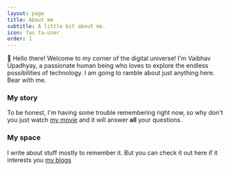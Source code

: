 ```yaml
---
layout: page
title: About me
subtitle: A little bit about me.
icon: fas fa-user
order: 1
---
```


👋 Hello there! Welcome to my corner of the digital universe! I'm Vaibhav Upadhyay, a passionate human being who loves to explore the endless possibilities of technology. I am going to ramble about just anything here. Bear with me.




### My story

To be honest, I'm having some trouble remembering right now, so why don't you just watch [my movie](https://en.wikipedia.org/wiki/The_Dark_Knight) and it will answer **all** your questions.


### My space

I write about stuff mostly to remember it. But you can check it out here if it interests you [my blogs](https://imvaibhav28.github.io/additional_pages/blog.html)
